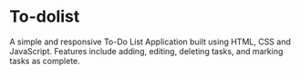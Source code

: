 # To-dolist
A simple and responsive To-Do List Application built using HTML, CSS and JavaScript. Features include adding, editing, deleting tasks, and marking tasks as complete.
